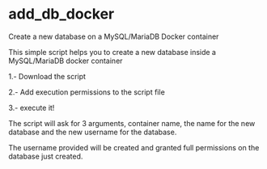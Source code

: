 # add_db_docker
Create a new database on a MySQL/MariaDB Docker container

This simple script helps you to create a new database inside a MySQL/MariaDB docker container

1.- Download the script

2.- Add execution permissions to the script file

3.- execute it!

The script will ask for 3 arguments, container name, the name for the new database and the new username for the database.

The username provided will be created and granted full permissions on the database just created.
